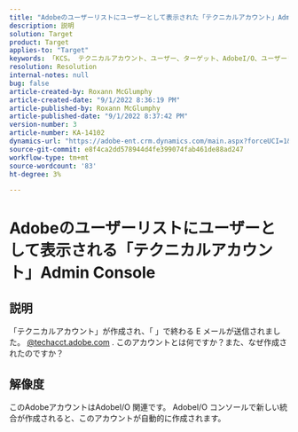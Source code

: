 ```yaml
---
title: "Adobeのユーザーリストにユーザーとして表示された「テクニカルアカウント」Admin Console"
description: 説明
solution: Target
product: Target
applies-to: "Target"
keywords: 「KCS。 テクニカルアカウント、ユーザー、ターゲット、AdobeI/O、ユーザーリスト»
resolution: Resolution
internal-notes: null
bug: false
article-created-by: Roxann McGlumphy
article-created-date: "9/1/2022 8:36:19 PM"
article-published-by: Roxann McGlumphy
article-published-date: "9/1/2022 8:37:42 PM"
version-number: 3
article-number: KA-14102
dynamics-url: "https://adobe-ent.crm.dynamics.com/main.aspx?forceUCI=1&pagetype=entityrecord&etn=knowledgearticle&id=31fe9eb6-352a-ed11-9db1-002248086a27"
source-git-commit: e8f4ca2dd578944d4fe399074fab461de88ad247
workflow-type: tm+mt
source-wordcount: '83'
ht-degree: 3%

---
```


# Adobeのユーザーリストにユーザーとして表示される「テクニカルアカウント」Admin Console

## 説明


「テクニカルアカウント」が作成され、「 」で終わる E メールが送信されました。 [@techacct.adobe.com](http://techacct.adobe.com) . このアカウントとは何ですか？また、なぜ作成されたのですか？


## 解像度


このAdobeアカウントはAdobeI/O 関連です。 AdobeI/O コンソールで新しい統合が作成されると、このアカウントが自動的に作成されます。
